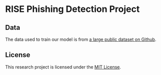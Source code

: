 # RISE Phishing Detection Project

## Data

The data used to train our model is from [a large public dataset on Github](https://github.com/rokibulroni/Phishing-Email-Dataset).

## License

This research project is licensed under the [MIT License](LICENSE).
